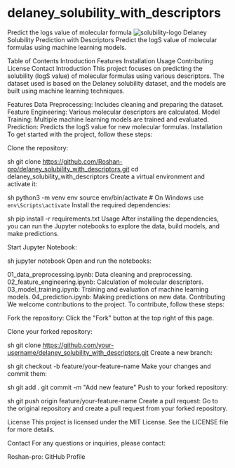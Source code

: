 # delaney_solubility_with_descriptors
Predict the logs value of molecular formula 
![solubility-logo](https://github.com/user-attachments/assets/1eeb8670-bd01-47c9-899c-9ecb71cea7a3)
Delaney Solubility Prediction with Descriptors
Predict the logS value of molecular formulas using machine learning models.

Table of Contents
Introduction
Features
Installation
Usage
Contributing
License
Contact
Introduction
This project focuses on predicting the solubility (logS value) of molecular formulas using various descriptors. The dataset used is based on the Delaney solubility dataset, and the models are built using machine learning techniques.

Features
Data Preprocessing: Includes cleaning and preparing the dataset.
Feature Engineering: Various molecular descriptors are calculated.
Model Training: Multiple machine learning models are trained and evaluated.
Prediction: Predicts the logS value for new molecular formulas.
Installation
To get started with the project, follow these steps:

Clone the repository:

sh
git clone https://github.com/Roshan-pro/delaney_solubility_with_descriptors.git
cd delaney_solubility_with_descriptors
Create a virtual environment and activate it:

sh
python3 -m venv env
source env/bin/activate  # On Windows use `env\Scripts\activate`
Install the required dependencies:

sh
pip install -r requirements.txt
Usage
After installing the dependencies, you can run the Jupyter notebooks to explore the data, build models, and make predictions.

Start Jupyter Notebook:

sh
jupyter notebook
Open and run the notebooks:

01_data_preprocessing.ipynb: Data cleaning and preprocessing.
02_feature_engineering.ipynb: Calculation of molecular descriptors.
03_model_training.ipynb: Training and evaluation of machine learning models.
04_prediction.ipynb: Making predictions on new data.
Contributing
We welcome contributions to the project. To contribute, follow these steps:

Fork the repository: Click the "Fork" button at the top right of this page.

Clone your forked repository:

sh
git clone https://github.com/your-username/delaney_solubility_with_descriptors.git
Create a new branch:

sh
git checkout -b feature/your-feature-name
Make your changes and commit them:

sh
git add .
git commit -m "Add new feature"
Push to your forked repository:

sh
git push origin feature/your-feature-name
Create a pull request: Go to the original repository and create a pull request from your forked repository.

License
This project is licensed under the MIT License. See the LICENSE file for more details.

Contact
For any questions or inquiries, please contact:

Roshan-pro: GitHub Profile
